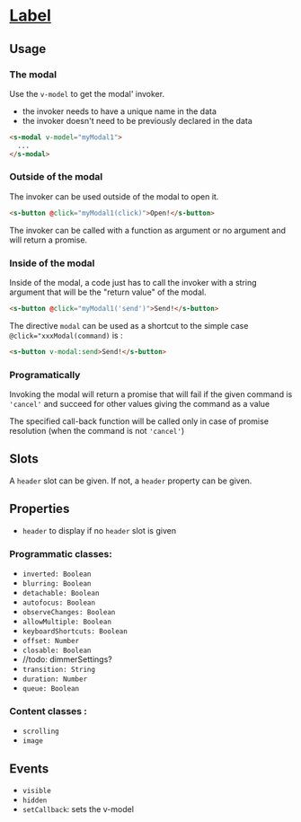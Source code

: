 # [Label](https://semantic-ui.com/modules/modal.html)

## Usage
### The modal
Use the `v-model` to get the modal' invoker.
- the invoker needs to have a unique name in the data
- the invoker doesn't need to be previously declared in the data
```html
<s-modal v-model="myModal1">
  ...
</s-modal>
```
### Outside of the modal
The invoker can be used outside of the modal to open it.
```html
<s-button @click="myModal1(click)">Open!</s-button>
```
The invoker can be called with a function as argument or no argument and will return a promise.
### Inside of the modal
Inside of the modal, a code just has to call the invoker with a string argument that will be the "return value" of the modal.
```html
<s-button @click="myModal1('send')">Send!</s-button>
```
The directive `modal` can be used as a shortcut to the simple case `@click="xxxModal(command)` is :
```html
<s-button v-modal:send>Send!</s-button>
```
### Programatically
Invoking the modal will return a promise that will fail if the given command is `'cancel'` and succeed for other values giving the command as a value

The specified call-back function will be called only in case of promise resolution (when the command is not `'cancel'`)
## Slots
A `header` slot can be given. If not, a `header` property can be given.

## Properties
- `header` to display if no `header` slot is given
### Programmatic classes:
- `inverted: Boolean`
- `blurring: Boolean`
- `detachable: Boolean`
- `autofocus: Boolean`
- `observeChanges: Boolean`
- `allowMultiple: Boolean`
- `keyboardShortcuts: Boolean`
- `offset: Number`
- `closable: Boolean`
- //todo: dimmerSettings?
- `transition: String`
- `duration: Number`
- `queue: Boolean`
### Content classes :
- `scrolling`
- `image`
## Events
- `visible`
- `hidden`
- `setCallback`: sets the v-model